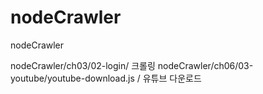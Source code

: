 # nodeCrawler
nodeCrawler

nodeCrawler/ch03/02-login/ 크롤링
nodeCrawler/ch06/03-youtube/youtube-download.js / 유튜브 다운로드
